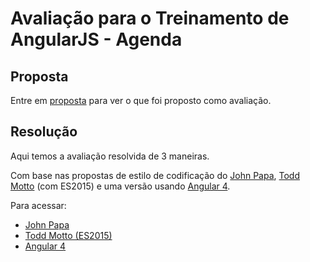 # Avaliação para o Treinamento de AngularJS - Agenda

## Proposta

Entre em [proposta](Proposta) para ver o que foi proposto como avaliação.

## Resolução

Aqui temos a avaliação resolvida de 3 maneiras.

Com base nas propostas de estilo de codificação do [John Papa](https://github.com/johnpapa/angular-styleguide/blob/master/a1/README.md#routing), [Todd Motto](https://github.com/toddmotto/angularjs-styleguide) (com ES2015) e uma versão usando [Angular 4](https://angular.io/).

Para acessar:

* [John Papa](resolucao)
* [Todd Motto (ES2015)](resolucao-es2015)
* [Angular 4](resolucao-angular)